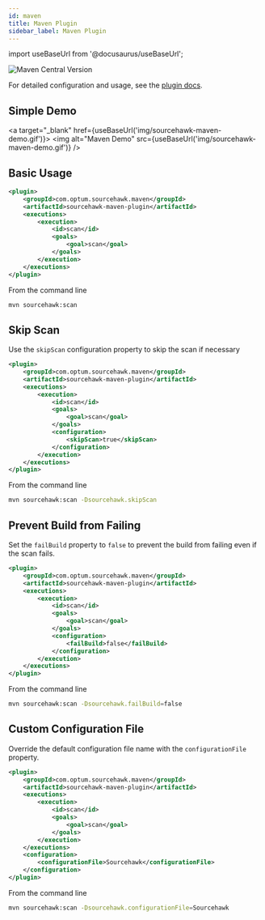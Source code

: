 ```yaml
---
id: maven
title: Maven Plugin
sidebar_label: Maven Plugin
---
```


import useBaseUrl from '@docusaurus/useBaseUrl';

![Maven Central Version](https://img.shields.io/maven-central/v/com.optum.sourcehawk.maven/sourcehawk-maven-plugin.svg?label=Maven%20Central)

For detailed configuration and usage, see the [plugin docs](https://optum.github.io/sourcehawk-maven).

## Simple Demo

<a target="_blank" href={useBaseUrl('img/sourcehawk-maven-demo.gif')}>
    <img alt="Maven Demo" src={useBaseUrl('img/sourcehawk-maven-demo.gif')} />
</a>

## Basic Usage

```xml
<plugin>
    <groupId>com.optum.sourcehawk.maven</groupId>
    <artifactId>sourcehawk-maven-plugin</artifactId>
    <executions>
        <execution>
            <id>scan</id>
            <goals>
                <goal>scan</goal>
            </goals>
        </execution>
    </executions>
</plugin>
```

From the command line

```sh
mvn sourcehawk:scan
```

## Skip Scan

Use the `skipScan` configuration property to skip the scan if necessary

```xml
<plugin>
    <groupId>com.optum.sourcehawk.maven</groupId>
    <artifactId>sourcehawk-maven-plugin</artifactId>
    <executions>
        <execution>
            <id>scan</id>
            <goals>
                <goal>scan</goal>
            </goals>
            <configuration>
                <skipScan>true</skipScan>
            </configuration>
        </execution>
    </executions>
</plugin>
```

From the command line

```sh
mvn sourcehawk:scan -Dsourcehawk.skipScan
```

## Prevent Build from Failing

Set the `failBuild` property to `false` to prevent the build from failing even if the scan fails.

```xml
<plugin>
    <groupId>com.optum.sourcehawk.maven</groupId>
    <artifactId>sourcehawk-maven-plugin</artifactId>
    <executions>
        <execution>
            <id>scan</id>
            <goals>
                <goal>scan</goal>
            </goals>
            <configuration>
                <failBuild>false</failBuild>
            </configuration>
        </execution>
    </executions>
</plugin>
```

From the command line

```sh
mvn sourcehawk:scan -Dsourcehawk.failBuild=false
```

## Custom Configuration File

Override the default configuration file name with the `configurationFile` property.

```xml
<plugin>
    <groupId>com.optum.sourcehawk.maven</groupId>
    <artifactId>sourcehawk-maven-plugin</artifactId>
    <executions>
        <execution>
            <id>scan</id>
            <goals>
                <goal>scan</goal>
            </goals>
        </execution>
    </executions>
    <configuration>
        <configurationFile>Sourcehawk</configurationFile>
    </configuration>
</plugin>
```

From the command line

```sh
mvn sourcehawk:scan -Dsourcehawk.configurationFile=Sourcehawk
```